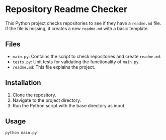 # Repository Readme Checker

This Python project checks repositories to see if they have a `readme.md` file. If the file is missing, it creates a new `readme.md` with a basic template.

## Files
- `main.py`: Contains the script to check repositories and create `readme.md`.
- `tests.py`: Unit tests for validating the functionality of `main.py`.
- `readme.md`: This file explains the project.

## Installation
1. Clone the repository.
2. Navigate to the project directory.
3. Run the Python script with the base directory as input.

## Usage
```bash
python main.py
